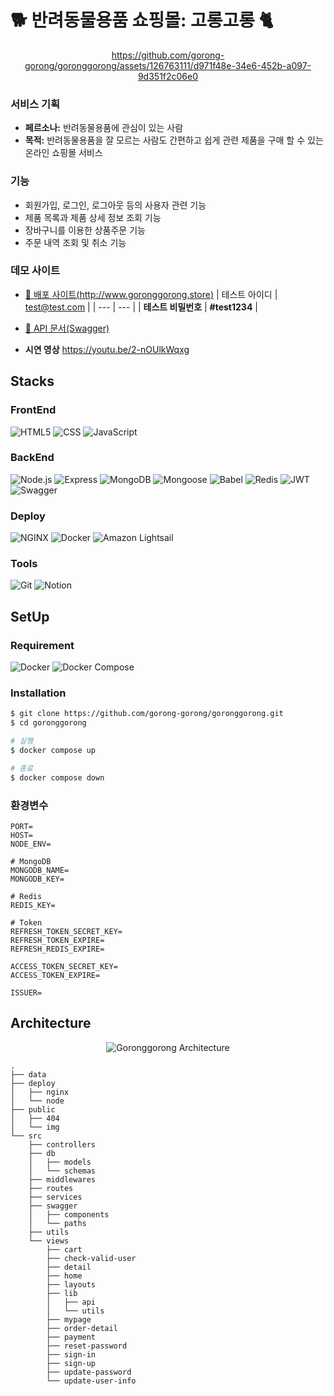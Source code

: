 # 🐕 반려동물용품 쇼핑몰: 고롱고롱 🐈

<div align="center">

https://github.com/gorong-gorong/goronggorong/assets/126763111/d971f48e-34e6-452b-a097-9d351f2c06e0


</div>

### 서비스 기획

- **페르소나:** 반려동물용품에 관심이 있는 사람
- **목적:** 반려동물용품을 잘 모르는 사람도 간편하고 쉽게 관련 제품을 구매 할 수 있는 온라인 쇼핑몰 서비스

### 기능

- 회원가입, 로그인, 로그아웃 등의 사용자 관련 기능
- 제품 목록과 제품 상세 정보 조회 기능
- 장바구니를 이용한 상품주문 기능
- 주문 내역 조회 및 취소 기능

### 데모 사이트

- [🔗 배포 사이트(http://www.goronggorong.store)](http://www.goronggorong.store/)
  | 테스트 아이디 | test@test.com | 
  | --- | --- |
  | **테스트 비밀번호** | **#test1234** |

- [🔗 API 문서(Swagger)](http://www.goronggorong.store/api-docs)

- **시연 영상** https://youtu.be/2-nOUlkWqxg

## Stacks

### FrontEnd

<div>
  <img alt="HTML5" src="https://img.shields.io/badge/HTML5-E34F26?style=flat&logo=html5&logoColor=white">
  <img alt="CSS" src="https://img.shields.io/badge/CSS-1572B6?style=flat&logo=css3&logoColor=white">
  <img alt="JavaScript" src="https://img.shields.io/badge/JavaScript-F7DF1E?style=flat&logo=JavaScript&logoColor=white">
</div>

### BackEnd

<div>
  <img alt="Node.js" src="https://img.shields.io/badge/Node.js-339933?style=flat&logo=Node.js&logoColor=white">
  <img alt="Express" src="https://img.shields.io/badge/Express-000000?style=flat&logo=Express&logoColor=white">
  <img alt="MongoDB" src="https://img.shields.io/badge/MongoDB-47A248?style=flat&logo=MongoDB&logoColor=white">
  <img alt="Mongoose" src="https://img.shields.io/badge/Mongoose-880000?style=flat&logo=Mongoose&logoColor=white">
  <img alt="Babel" src="https://img.shields.io/badge/Babel-F9DC3E?style=flat&logo=Babel&logoColor=white">
  <img alt="Redis" src="https://img.shields.io/badge/Redis-DC382D?style=flat&logo=Redis&logoColor=white">
  <img alt="JWT" src="https://img.shields.io/badge/JWT-000000?style=flat&logo=jsonwebtokens&logoColor=white">
  <img alt="Swagger" src="https://img.shields.io/badge/Swagger-85EA2D?style=flat&logo=Swagger&logoColor=white">
</div>

### Deploy

<div>
  <img alt="NGINX" src="https://img.shields.io/badge/NGINX-009639?style=flat&logo=NGINX&logoColor=white">
  <img alt="Docker" src="https://img.shields.io/badge/Docker-2496ED?style=flat&logo=Docker&logoColor=white">
  <img alt="Amazon Lightsail" src="https://img.shields.io/badge/Amazon Lightsail-E17107?style=flat&logoColor=white">
</div>

### Tools

<div>
  <img alt="Git" src="https://img.shields.io/badge/Git-F05032?style=flat&logo=Git&logoColor=white">
  <img alt="Notion" src="https://img.shields.io/badge/Notion-000000?style=flat&logo=Notion&logoColor=white">
</div>

## SetUp

### Requirement

<div>
  <img alt="Docker" src="https://img.shields.io/badge/Docker-24.0.7-2496ED?style=flat&logo=Docker&logoColor=white">
  <img alt="Docker Compose" src="https://img.shields.io/badge/Docker Compose-2.21.0-2496ED?style=flat&logo=Docker Compose&logoColor=white">
</div>

### Installation

```bash
$ git clone https://github.com/gorong-gorong/goronggorong.git
$ cd goronggorong

# 실행
$ docker compose up

# 종료
$ docker compose down
```

### 환경변수

```
PORT=
HOST=
NODE_ENV=

# MongoDB
MONGODB_NAME=
MONGODB_KEY=

# Redis
REDIS_KEY=

# Token
REFRESH_TOKEN_SECRET_KEY=
REFRESH_TOKEN_EXPIRE=
REFRESH_REDIS_EXPIRE=

ACCESS_TOKEN_SECRET_KEY=
ACCESS_TOKEN_EXPIRE=

ISSUER=
```

## Architecture

<div align="center">

![Goronggorong Architecture](https://github.com/gorong-gorong/goronggorong/assets/67633810/0a0df318-2a8e-4609-afe1-e8272bfc393d)

</div>

```
.
├── data
├── deploy
│   ├── nginx
│   └── node
├── public
│   ├── 404
│   └── img
└── src
    ├── controllers
    ├── db
    │   ├── models
    │   └── schemas
    ├── middlewares
    ├── routes
    ├── services
    ├── swagger
    │   ├── components
    │   └── paths
    ├── utils
    └── views
        ├── cart
        ├── check-valid-user
        ├── detail
        ├── home
        ├── layouts
        ├── lib
        │   ├── api
        │   └── utils
        ├── mypage
        ├── order-detail
        ├── payment
        ├── reset-password
        ├── sign-in
        ├── sign-up
        ├── update-password
        └── update-user-info
```
